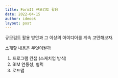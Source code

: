 ```yaml
---
title: FormIt 규모검토 활용
date: 2022-04-15
author: ideook
layout: post
---
```


규모검토 활용 방안과 그 이상의 아이디어를 계속 고민해보자.

소개할 내용은 무엇이될까

1. 프로그램 컨샙 (스케치업 방식)
3. BIM 연동성, 협력
4. 로드맵